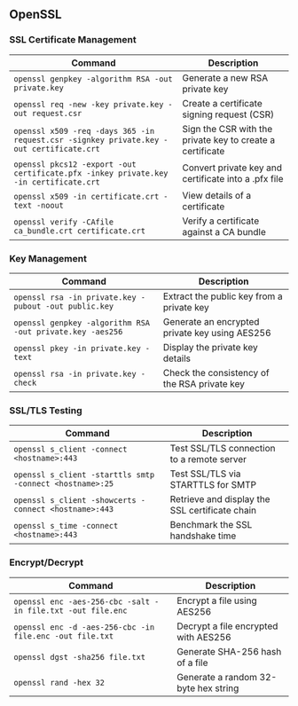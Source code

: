 ## **OpenSSL**

### **SSL Certificate Management**
| Command                                                      | Description                                               | 
|---------------------------------------------------------------|----------------------------------------------------------|
| `openssl genpkey -algorithm RSA -out private.key`             | Generate a new RSA private key                           |
| `openssl req -new -key private.key -out request.csr`          | Create a certificate signing request (CSR)               |
| `openssl x509 -req -days 365 -in request.csr -signkey private.key -out certificate.crt` | Sign the CSR with the private key to create a certificate|
| `openssl pkcs12 -export -out certificate.pfx -inkey private.key -in certificate.crt` | Convert private key and certificate into a .pfx file|
| `openssl x509 -in certificate.crt -text -noout`               | View details of a certificate                            |
| `openssl verify -CAfile ca_bundle.crt certificate.crt`        | Verify a certificate against a CA bundle                 |

### **Key Management**
| Command                                                      | Description                                               |
|---------------------------------------------------------------|----------------------------------------------------------|
| `openssl rsa -in private.key -pubout -out public.key`         | Extract the public key from a private key                |
| `openssl genpkey -algorithm RSA -out private.key -aes256`     | Generate an encrypted private key using AES256           |
| `openssl pkey -in private.key -text`                          | Display the private key details                          |
| `openssl rsa -in private.key -check`                          | Check the consistency of the RSA private key             |

### **SSL/TLS Testing**
| Command                                                      | Description                                               |
|---------------------------------------------------------------|----------------------------------------------------------|
| `openssl s_client -connect <hostname>:443`                    | Test SSL/TLS connection to a remote server               |
| `openssl s_client -starttls smtp -connect <hostname>:25`      | Test SSL/TLS via STARTTLS for SMTP                       |
| `openssl s_client -showcerts -connect <hostname>:443`         | Retrieve and display the SSL certificate chain           |
| `openssl s_time -connect <hostname>:443`                      | Benchmark the SSL handshake time                         |

### **Encrypt/Decrypt**
| Command                                                      | Description                                               |
|---------------------------------------------------------------|----------------------------------------------------------|
| `openssl enc -aes-256-cbc -salt -in file.txt -out file.enc`   | Encrypt a file using AES256                              |
| `openssl enc -d -aes-256-cbc -in file.enc -out file.txt`      | Decrypt a file encrypted with AES256                     |
| `openssl dgst -sha256 file.txt`                               | Generate SHA-256 hash of a file                          |
| `openssl rand -hex 32`                                        | Generate a random 32-byte hex string                     |

